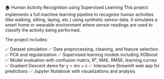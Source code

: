 🏠 Human Activity Recognition using Supervised Learning
This project implements a full machine learning pipeline to recognize human activities (like walking, sitting, laying, etc.) using synthetic sensor data. It simulates a smart home or wearable environment where sensor readings are used to classify the activity being performed.

The project includes:

✅ Dataset simulation
✅ Data preprocessing, cleaning, and feature selection
✅ PCA and regularization
✅ Supervised learning models including XGBoost
✅ Model evaluation with confusion matrix, R², MAE, RMSE, learning curves
✅ Gradient Descent demo for y = mx + c
✅ Interactive Streamlit web app for predictions
✅ Jupyter Notebook with visualizations and analysis
